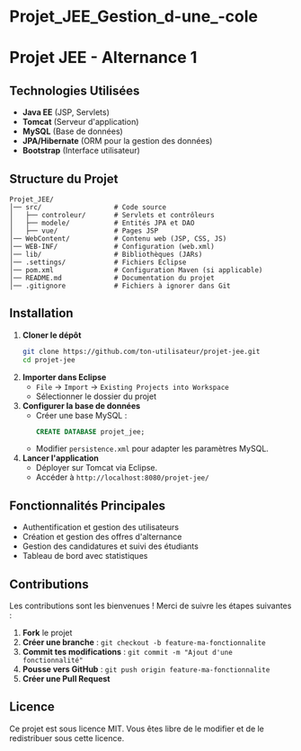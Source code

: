 # Projet_JEE_Gestion_d-une_-cole
# Projet JEE - Alternance 1

## Technologies Utilisées
- **Java EE** (JSP, Servlets)
- **Tomcat** (Serveur d'application)
- **MySQL** (Base de données)
- **JPA/Hibernate** (ORM pour la gestion des données)
- **Bootstrap** (Interface utilisateur)

## Structure du Projet
```
Projet_JEE/
│── src/                  # Code source
│   ├── controleur/       # Servlets et contrôleurs
│   ├── modele/           # Entités JPA et DAO
│   ├── vue/              # Pages JSP
│── WebContent/           # Contenu web (JSP, CSS, JS)
│── WEB-INF/              # Configuration (web.xml)
│── lib/                  # Bibliothèques (JARs)
│── .settings/            # Fichiers Eclipse
│── pom.xml               # Configuration Maven (si applicable)
│── README.md             # Documentation du projet
│── .gitignore            # Fichiers à ignorer dans Git
```

## Installation
1. **Cloner le dépôt**
   ```sh
   git clone https://github.com/ton-utilisateur/projet-jee.git
   cd projet-jee
   ```
2. **Importer dans Eclipse**
   - `File` → `Import` → `Existing Projects into Workspace`
   - Sélectionner le dossier du projet
3. **Configurer la base de données**
   - Créer une base MySQL :
     ```sql
     CREATE DATABASE projet_jee;
     ```
   - Modifier `persistence.xml` pour adapter les paramètres MySQL.
4. **Lancer l'application**
   - Déployer sur Tomcat via Eclipse.
   - Accéder à `http://localhost:8080/projet-jee/`

## Fonctionnalités Principales
- Authentification et gestion des utilisateurs
- Création et gestion des offres d'alternance
- Gestion des candidatures et suivi des étudiants
- Tableau de bord avec statistiques

## Contributions
Les contributions sont les bienvenues ! Merci de suivre les étapes suivantes :
1. **Fork** le projet
2. **Créer une branche** : `git checkout -b feature-ma-fonctionnalite`
3. **Commit tes modifications** : `git commit -m "Ajout d'une fonctionnalité"`
4. **Pousse vers GitHub** : `git push origin feature-ma-fonctionnalite`
5. **Créer une Pull Request**

## Licence
Ce projet est sous licence MIT. Vous êtes libre de le modifier et de le redistribuer sous cette licence.
